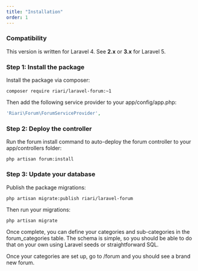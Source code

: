 ```yaml
---
title: "Installation"
order: 1
---
```


### Compatibility

This version is written for Laravel 4. See **2.x** or **3.x** for Laravel 5.

### Step 1: Install the package

Install the package via composer:

```
composer require riari/laravel-forum:~1
```

Then add the following service provider to your app/config/app.php:

```php
'Riari\Forum\ForumServiceProvider',
```

### Step 2: Deploy the controller

Run the forum install command to auto-deploy the forum controller to your app/controllers folder:

`php artisan forum:install`

### Step 3: Update your database

Publish the package migrations:

`php artisan migrate:publish riari/laravel-forum`

Then run your migrations:

`php artisan migrate`

Once complete, you can define your categories and sub-categories in the forum_categories table. The schema is simple, so you should be able to do that on your own using Laravel seeds or straightforward SQL.

Once your categories are set up, go to <app hostname>/forum and you should see a brand new forum.
